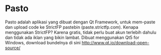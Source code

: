 # Pasto
Pasto adalah aplikasi yang dibuat dengan Qt Framework, untuk mem-paste dan upload code ke StrictFP pastebin (paste.strictfp.com).  Kenapa menggunakan StrictFP? Karena gratis, tidak perlu buat akun terlebih dahulu dan tidak ada iklan yang bikin lambat.  Dibuat menggunakan Qt5 for Windows, download bundelnya di sini http://www.qt.io/download-open-source/
